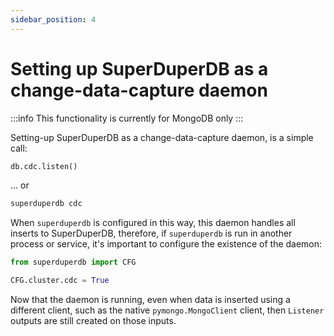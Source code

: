 ```yaml
---
sidebar_position: 4
---
```


# Setting up SuperDuperDB as a change-data-capture daemon

:::info
This functionality is currently for MongoDB only
:::

Setting-up SuperDuperDB as a change-data-capture daemon, is a simple call:

```python
db.cdc.listen()
```

... or

```bash
superduperdb cdc
```

When `superduperdb` is configured in this way, this daemon handles all inserts to 
SuperDuperDB, therefore, if `superduperdb` is run in another process or service, 
it's important to configure the existence of the daemon:

```python
from superduperdb import CFG

CFG.cluster.cdc = True
```

Now that the daemon is running, even when data is inserted using a different client, such as
the native `pymongo.MongoClient` client, then `Listener` outputs are still created on those inputs.